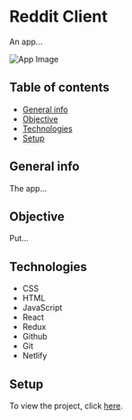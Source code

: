 # Reddit Client

An app...

![App Image]()

## Table of contents
- [General info](#general-info)
- [Objective](#objective)
- [Technologies](#technologies)
- [Setup](#setup)

## General info

The app...

## Objective

Put...

## Technologies

- CSS
- HTML
- JavaScript
- React
- Redux
- Github
- Git
- Netlify

## Setup

To view the project, click [here]().

